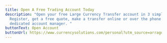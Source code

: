 ```yaml
---
title: Open A Free Trading Account Today
description: "Open your free Large Currency Transfer account in 3 simple steps.
  Register, get a free quote, make a transfer online or over the phone with your
  dedicated account manager. "
buttonText: Open Account
buttonUrl: https://www.currencysolutions.com/personal?utm_source=arragon-affiliates
---
```

